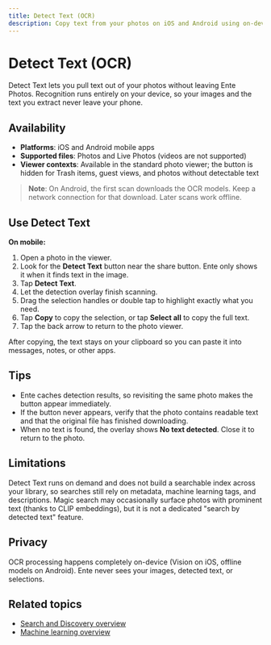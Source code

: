 ```yaml
---
title: Detect Text (OCR)
description: Copy text from your photos on iOS and Android using on-device OCR in Ente Photos
---
```


# Detect Text (OCR)

Detect Text lets you pull text out of your photos without leaving Ente Photos. Recognition runs entirely on your device, so your images and the text you extract never leave your phone.

## Availability

- **Platforms**: iOS and Android mobile apps
- **Supported files**: Photos and Live Photos (videos are not supported)
- **Viewer contexts**: Available in the standard photo viewer; the button is hidden for Trash items, guest views, and photos without detectable text

> **Note**: On Android, the first scan downloads the OCR models. Keep a network connection for that download. Later scans work offline.

## Use Detect Text

**On mobile:**

1. Open a photo in the viewer.
2. Look for the **Detect Text** button near the share button. Ente only shows it when it finds text in the image.
3. Tap **Detect Text**.
4. Let the detection overlay finish scanning.
5. Drag the selection handles or double tap to highlight exactly what you need.
6. Tap **Copy** to copy the selection, or tap **Select all** to copy the full text.
7. Tap the back arrow to return to the photo viewer.

After copying, the text stays on your clipboard so you can paste it into messages, notes, or other apps.

## Tips

- Ente caches detection results, so revisiting the same photo makes the button appear immediately.
- If the button never appears, verify that the photo contains readable text and that the original file has finished downloading.
- When no text is found, the overlay shows **No text detected**. Close it to return to the photo.

## Limitations

Detect Text runs on demand and does not build a searchable index across your library, so searches still rely on metadata, machine learning tags, and descriptions. Magic search may occasionally surface photos with prominent text (thanks to CLIP embeddings), but it is not a dedicated "search by detected text" feature.

## Privacy

OCR processing happens completely on-device (Vision on iOS, offline models on Android). Ente never sees your images, detected text, or selections.

## Related topics

- [Search and Discovery overview](/photos/features/search-and-discovery/)
- [Machine learning overview](/photos/features/search-and-discovery/machine-learning)
